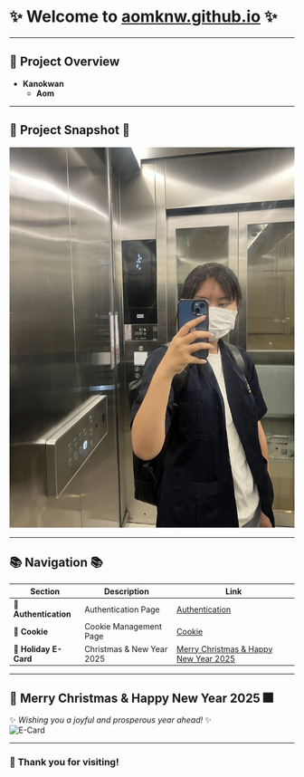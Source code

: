 # ✨ **Welcome to [aomknw.github.io](https://aomknw.github.io)** ✨

---

## 🌟 **Project Overview**  
- **Kanokwan**  
  - **Aom**  

---

## 📸 **Project Snapshot** 📸

![Project Image](Images/IMG_5457.jpeg)

---

## 📚 **Navigation** 📚

| **Section**           | **Description**              | **Link**                              |
|-----------------------|-----------------------------|--------------------------------------|
| 🔐 **Authentication**  | Authentication Page         | [Authentication](authentication)     |
| 🍪 **Cookie**          | Cookie Management Page      | [Cookie](cookie.md)                  |
| 🎄 **Holiday E-Card**  | Christmas & New Year 2025   | [Merry Christmas & Happy New Year 2025](e-card.md) |

---

## 🎄 **Merry Christmas & Happy New Year 2025** 🎆

✨ *Wishing you a joyful and prosperous year ahead!* ✨  
![E-Card](Images/e-card.png)

---

### 🎁 **Thank you for visiting!**
